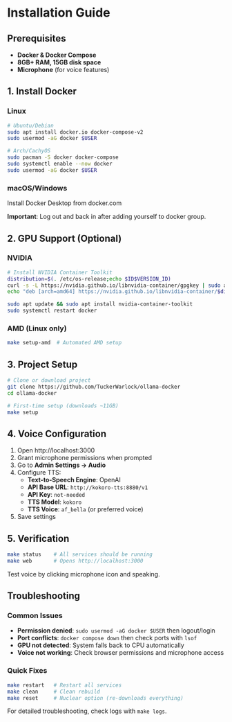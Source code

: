 # Installation Guide

## Prerequisites

- **Docker & Docker Compose**
- **8GB+ RAM, 15GB disk space**
- **Microphone** (for voice features)

## 1. Install Docker

### Linux
```bash
# Ubuntu/Debian
sudo apt install docker.io docker-compose-v2
sudo usermod -aG docker $USER

# Arch/CachyOS  
sudo pacman -S docker docker-compose
sudo systemctl enable --now docker
sudo usermod -aG docker $USER
```

### macOS/Windows
Install Docker Desktop from docker.com

**Important**: Log out and back in after adding yourself to docker group.

## 2. GPU Support (Optional)

### NVIDIA
```bash
# Install NVIDIA Container Toolkit
distribution=$(. /etc/os-release;echo $ID$VERSION_ID)
curl -s -L https://nvidia.github.io/libnvidia-container/gpgkey | sudo apt-key add -
echo "deb [arch=amd64] https://nvidia.github.io/libnvidia-container/$distribution/libnvidia-container.list" | sudo tee /etc/apt/sources.list.d/nvidia-container-toolkit.list

sudo apt update && sudo apt install nvidia-container-toolkit
sudo systemctl restart docker
```

### AMD (Linux only)
```bash
make setup-amd  # Automated AMD setup
```

## 3. Project Setup

```bash
# Clone or download project
git clone https://github.com/TuckerWarlock/ollama-docker
cd ollama-docker

# First-time setup (downloads ~11GB)
make setup
```

## 4. Voice Configuration

1. Open http://localhost:3000
2. Grant microphone permissions when prompted
3. Go to **Admin Settings → Audio**
4. Configure TTS:
   - **Text-to-Speech Engine**: OpenAI
   - **API Base URL**: `http://kokoro-tts:8880/v1`
   - **API Key**: `not-needed`
   - **TTS Model**: `kokoro`
   - **TTS Voice**: `af_bella` (or preferred voice)
5. Save settings

## 5. Verification

```bash
make status    # All services should be running
make web       # Opens http://localhost:3000
```

Test voice by clicking microphone icon and speaking.

## Troubleshooting

### Common Issues
- **Permission denied**: `sudo usermod -aG docker $USER` then logout/login
- **Port conflicts**: `docker compose down` then check ports with `lsof`
- **GPU not detected**: System falls back to CPU automatically
- **Voice not working**: Check browser permissions and microphone access

### Quick Fixes
```bash
make restart   # Restart all services
make clean     # Clean rebuild
make reset     # Nuclear option (re-downloads everything)
```

For detailed troubleshooting, check logs with `make logs`.
